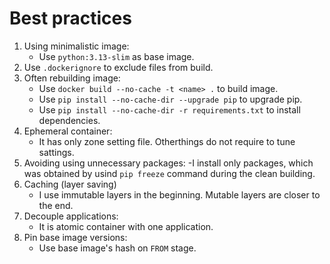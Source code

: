 # Best practices

1. Using minimalistic image:
    - Use `python:3.13-slim` as base image.
2. Use `.dockerignore` to exclude files from build.
3. Often rebuilding image:
    - Use `docker build --no-cache -t <name> .` to build image.
    - Use `pip install --no-cache-dir --upgrade pip` to upgrade pip.
    - Use `pip install --no-cache-dir -r requirements.txt` to install dependencies.
4. Ephemeral container:
    - It has only zone setting file. Otherthings do not require to tune sattings.
5. Avoiding using unnecessary packages:
    -I install only packages, which was obtained by usind `pip freeze` command during the clean building.
6. Caching (layer saving)
    - I use immutable layers in the beginning. Mutable layers are closer to the end.
7. Decouple applications:
    - It is atomic container with one application.
8. Pin base image versions:
    - Use base image's hash on `FROM` stage.
